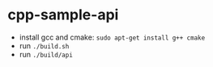 # cpp-sample-api

* install gcc and cmake: `sudo apt-get install g++ cmake`
* run `./build.sh`
* run `./build/api`
